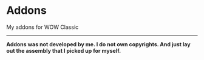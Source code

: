 # Addons
My addons for WOW Classic

<hr>
<b>Addons was not developed by me. 
I do not own copyrights. 
And just lay out the assembly that I picked up for myself.<b>
